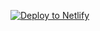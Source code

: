 <a href="https://app.netlify.com/start/deploy?repository=https://github.com/hungryram/freebie"><img src="https://www.netlify.com/img/deploy/button.svg" alt="Deploy to Netlify"></a>

